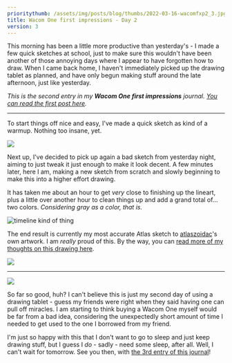 ```yaml
---
prioritythumb: /assets/img/posts/blog/thumbs/2022-03-16-wacomfxp2_3.jpg
title: Wacom One first impressions - Day 2
version: 3
---
```

This morning has been a little more productive than yesterday's - I made a few quick sketches at school, just to make sure this wouldn't have been another of those annoying days where I appear to have forgotten how to draw.
When I came back home, I haven't immediately picked up the drawing tablet as planned, and have only begun making stuff around the late afternoon, just like yesterday.

*This is the second entry in my **Wacom One first impressions** journal. [You can read the first post here](/blog/2022-03-15-wacomfxp1).*

---

To start things off nice and easy, I've made a quick sketch as kind of a warmup. Nothing too insane, yet.

![](/assets/img/posts/blog/2022-03-16-wacomfxp2_1.png)

Next up, I've decided to pick up again a bad sketch from yesterday night, aiming to just tweak it just enough to make it look decent.
A few minutes later, here I am, making a new sketch from scratch and slowly beginning to make this into a higher effort drawing.

It has taken me about an hour to get *very* close to finishing up the lineart, plus a little over another hour to clean things up and add a grand total of... two colors. *Considering gray as a color, that is.*

![timeline kind of thing](/assets/img/posts/blog/2022-03-16-wacomfxp2_2.png)

The end result is currently my most accurate Atlas sketch to [atlaszoidac](https://twitter.com/atlaszoidac)'s own artwork. I am *really* proud of this. By the way, you can [read more of my thoughts on this drawing here](/artwork/2022-03-16-amongsoda).

![](/assets/img/posts/artwork/2022-03-16-amongsoda.png)

---

![](/assets/img/posts/blog/2022-03-16-wacomfxp2_3.jpg)

So far so good, huh? I can't believe this is just my second day of using a drawing tablet - guess my friends were right when they said having one can pull off miracles. I am starting to think buying a Wacom One myself would be far from a bad idea, considering the unexpectedly short amount of time I needed to get used to the one I borrowed from my friend.

I'm just so happy with this that I don't want to go to sleep and just keep drawing stuff, but I guess I *do* - sadly - need some sleep, after all. Well, I can't wait for tomorrow. See you then, with [the 3rd entry of this journal](/blog/2022-03-18-wacomfxp3)!
